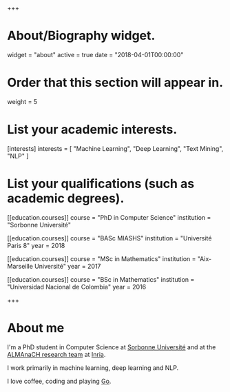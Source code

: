 +++
# About/Biography widget.
widget = "about"
active = true
date = "2018-04-01T00:00:00"

# Order that this section will appear in.
weight = 5

# List your academic interests.
[interests]
  interests = [
    "Machine Learning",
    "Deep Learning",
    "Text Mining",
    "NLP"
  ]

# List your qualifications (such as academic degrees).
[[education.courses]]
  course = "PhD in Computer Science"
  institution = "Sorbonne Université"

[[education.courses]]
  course = "BASc MIASHS"
  institution = "Université Paris 8"
  year = 2018

[[education.courses]]
  course = "MSc in Mathematics"
  institution = "Aix-Marseille Université"
  year = 2017

[[education.courses]]
  course = "BSc in Mathematics"
  institution = "Universidad Nacional de Colombia"
  year = 2016
 
+++

# About me

I'm a PhD student in Computer Science at [Sorbonne Université](https://sorbonne-universite.fr/en) and at the [ALMAnaCH research team](https://team.inria.fr/almanach/) at [Inria](https://www.inria.fr/en/).

I work primarily in machine learning, deep learning and NLP.

I love coffee, coding and playing [Go](http://en.wikipedia.org/wiki/Go_%28game%29).
